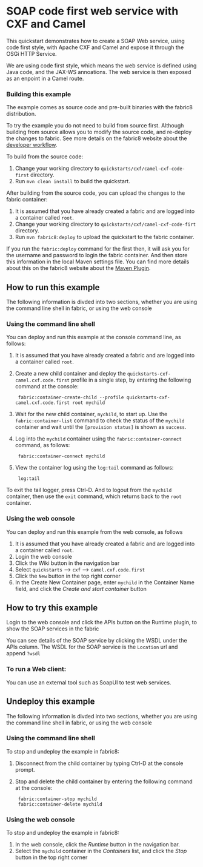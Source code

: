 # SOAP code first web service with CXF and Camel

This quickstart demonstrates how to create a SOAP Web service, using code first style, with Apache CXF and Camel and expose it through the OSGi HTTP Service.

We are using code first style, which means the web service is defined using Java code, and the JAX-WS annoations. The web service is then exposed as an enpoint in a Camel route.


### Building this example

The example comes as source code and pre-built binaries with the fabric8 distribution. 

To try the example you do not need to build from source first. Although building from source allows you to modify the source code, and re-deploy the changes to fabric. See more details on the fabric8 website about the [developer workflow](http://fabric8.io/gitbook/developer.html).

To build from the source code:

1. Change your working directory to `quickstarts/cxf/camel-cxf-code-first` directory.
1. Run `mvn clean install` to build the quickstart.

After building from the source code, you can upload the changes to the fabric container:

1. It is assumed that you have already created a fabric and are logged into a container called `root`.
1. Change your working directory to `quickstarts/cxf/camel-cxf-code-firt` directory.
1. Run `mvn fabric8:deploy` to upload the quickstart to the fabric container.

If you run the `fabric:deploy` command for the first then, it will ask you for the username and password to login the fabric container.
And then store this information in the local Maven settings file. You can find more details about this on the fabric8 website about the [Maven Plugin](http://fabric8.io/gitbook/mavenPlugin.html).



## How to run this example

The following information is divded into two sections, whether you are using the command line shell in fabric, or using the web console

### Using the command line shell

You can deploy and run this example at the console command line, as follows:

1. It is assumed that you have already created a fabric and are logged into a container called `root`.
1. Create a new child container and deploy the `quickstarts-cxf-camel.cxf.code.first` profile in a single step, by entering the
 following command at the console:

        fabric:container-create-child --profile quickstarts-cxf-camel.cxf.code.first root mychild

1. Wait for the new child container, `mychild`, to start up. Use the `fabric:container-list` command to check the status of the `mychild` container and wait until the `[provision status]` is shown as `success`.
1. Log into the `mychild` container using the `fabric:container-connect` command, as follows:

        fabric:container-connect mychild

1. View the container log using the `log:tail` command as follows:

        log:tail

To exit the tail logger, press Ctrl-D. And to logout from the `mychild` container, then use the `exit` command, which returns back to the `root` container.

### Using the web console

You can deploy and run this example from the web console, as follows

1. It is assumed that you have already created a fabric and are logged into a container called `root`.
1. Login the web console
1. Click the Wiki button in the navigation bar
1. Select `quickstarts` --> `cxf` --> `camel.cxf.code.first`
1. Click the `New` button in the top right corner
1. In the Create New Container page, enter `mychild` in the Container Name field, and click the *Create and start container* button


## How to try this example

Login to the web console and click the APIs button on the Runtime plugin, to show the SOAP services in the fabric

You can see details of the SOAP service by clicking the WSDL under the APIs column. 
The WSDL for the SOAP service is the `Location` url and append `?wsdl`


### To run a Web client:

You can use an external tool such as SoapUI to test web services.


## Undeploy this example

The following information is divded into two sections, whether you are using the command line shell in fabric, or using the web console

### Using the command line shell

To stop and undeploy the example in fabric8:

1. Disconnect from the child container by typing Ctrl-D at the console prompt.
1. Stop and delete the child container by entering the following command at the console:

        fabric:container-stop mychild
        fabric:container-delete mychild

### Using the web console

To stop and undeploy the example in fabric8:

1. In the web console, click the *Runtime* button in the navigation bar.
1. Select the `mychild` container in the *Containers* list, and click the *Stop* button in the top right corner

